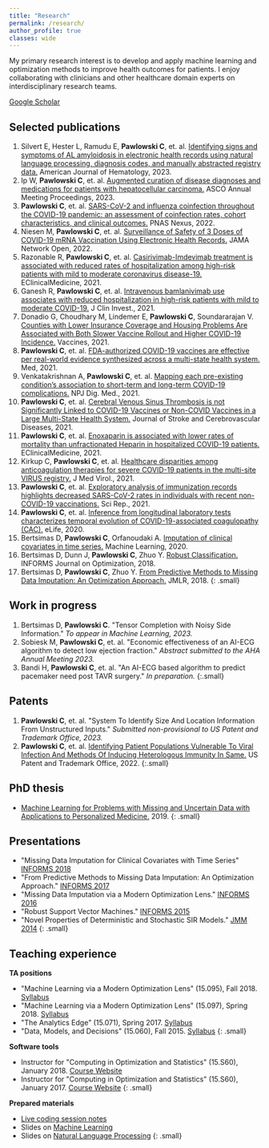 ```yaml
---
title: "Research"
permalink: /research/
author_profile: true
classes: wide
---
```

My primary research interest is to develop and apply machine learning and optimization methods to improve health outcomes for patients.  I enjoy collaborating with clinicians and other healthcare domain experts on interdisciplinary research teams.

<a href="https://scholar.google.com/citations?user=WEsfOysAAAAJ&hl=en" class="btn btn--primary"><i class="fas a-graduation-cap" aria-hidden="true"></i> Google Scholar</a>

## Selected publications

1. Silvert E, Hester L, Ramudu E, **Pawlowski C**, et. al. <a href="https://onlinelibrary.wiley.com/doi/full/10.1002/ajh.27019">Identifying signs and symptoms of AL amyloidosis in electronic health records using natural language processing, diagnosis codes, and manually abstracted registry data.</a> American Journal of Hematology, 2023.
2. Ip W, **Pawlowski C**, et. al. <a href="https://ascopubs.org/doi/abs/10.1200/JCO.2023.41.16_suppl.e13573">Augmented curation of disease diagnoses and medications for patients with hepatocellular carcinoma.</a> ASCO Annual Meeting Proceedings, 2023.
3. **Pawlowski C**, et. al. <a href="https://www.ncbi.nlm.nih.gov/pmc/articles/PMC9291226/">SARS-CoV-2 and influenza coinfection throughout the COVID-19 pandemic: an assessment of coinfection rates, cohort characteristics, and clinical outcomes.</a> PNAS Nexus, 2022.
4. Niesen M, **Pawlowski C**, et. al. <a href="https://pubmed.ncbi.nlm.nih.gov/35420661/">Surveillance of Safety of 3 Doses of COVID-19 mRNA Vaccination Using Electronic Health Records.</a> JAMA Network Open, 2022.
5. Razonable R, **Pawlowski C**, et. al. <a href="https://pubmed.ncbi.nlm.nih.gov/34485873/">Casirivimab-Imdevimab treatment is associated with reduced rates of hospitalization among high-risk patients with mild to moderate coronavirus disease-19.</a> EClinicalMedicine, 2021. 
6. Ganesh R, **Pawlowski C**, et. al. <a href="https://pubmed.ncbi.nlm.nih.gov/34411003/">Intravenous bamlanivimab use associates with reduced hospitalization in high-risk patients with mild to moderate COVID-19.</a> J Clin Invest., 2021.
7.	Donadio G, Choudhary M, Lindemer E, **Pawlowski C**, Soundararajan V. <a href="https://pubmed.ncbi.nlm.nih.gov/34579210/">Counties with Lower Insurance Coverage and Housing Problems Are Associated with Both Slower Vaccine Rollout and Higher COVID-19 Incidence.</a> Vaccines, 2021.
8.	**Pawlowski C**, et. al. <a href="https://www.cell.com/med/fulltext/S2666-6340(21)00238-5">FDA-authorized COVID-19 vaccines are effective per real-world evidence synthesized across a multi-state health system.</a> Med, 2021. 
9.	Venkatakrishnan A, **Pawlowski C**, et. al. <a href="https://www.nature.com/articles/s41746-021-00484-7">Mapping each pre-existing condition’s association to short-term and long-term COVID-19 complications.</a> NPJ Dig. Med., 2021. 
10.	**Pawlowski C**, et. al. <a href="https://www.thelancet.com/journals/lanepe/article/PIIS2666-7762(22)00080-1/fulltext">Cerebral Venous Sinus Thrombosis is not Significantly Linked to COVID-19 Vaccines or Non-COVID Vaccines in a Large Multi-State Health System.</a> Journal of Stroke and Cerebrovascular Diseases, 2021.
11.	**Pawlowski C**, et. al. <a href="https://www.thelancet.com/journals/eclinm/article/PIIS2589-5370(21)00054-7/fulltext">Enoxaparin is associated with lower rates of mortality than unfractionated Heparin in hospitalized COVID-19 patients.</a> EClinicalMedicine, 2021.
12.	Kirkup C, **Pawlowski C**, et. al. <a href="https://pubmed.ncbi.nlm.nih.gov/33666246/">Healthcare disparities among anticoagulation therapies for severe COVID-19 patients in the multi-site VIRUS registry.</a> J Med Virol., 2021.
13.	**Pawlowski C**, et. al. <a href="https://pubmed.ncbi.nlm.nih.gov/33637783/">Exploratory analysis of immunization records highlights decreased SARS-CoV-2 rates in individuals with recent non-COVID-19 vaccinations.</a> Sci Rep., 2021.
14.	**Pawlowski C**, et. al. <a href="https://elifesciences.org/articles/59209">Inference from longitudinal laboratory tests characterizes temporal evolution of COVID-19-associated coagulopathy (CAC).</a> eLife, 2020.
15.	Bertsimas D, **Pawlowski C**, Orfanoudaki A. <a href="https://link.springer.com/article/10.1007/s10994-020-05923-2">Imputation of clinical covariates in time series.</a> Machine Learning, 2020. 
16.	Bertsimas D, Dunn J, **Pawlowski C**, Zhuo Y. <a href="https://pubsonline.informs.org/doi/10.1287/ijoo.2018.0001">Robust Classification.</a> INFORMS Journal on Optimization, 2018. 
17.	Bertsimas D, **Pawlowski C**, Zhuo Y. <a href="http://jmlr.org/papers/v18/17-073.html">From Predictive Methods to Missing Data Imputation: An Optimization Approach.</a> JMLR, 2018.
{: .small}

## Work in progress
1. Bertsimas D, **Pawlowski C**. "Tensor Completion with Noisy Side Information." *To appear in Machine Learning, 2023.*
2. Sobiesk M, **Pawlowski C**, et. al. "Economic effectiveness of an AI-ECG algorithm
to detect low ejection fraction." *Abstract submitted to the AHA Annual Meeting 2023.*
3. Bandi H, **Pawlowski C**, et. al. "An AI-ECG based algorithm to predict pacemaker need post TAVR surgery." *In preparation.*
{:.small}

## Patents
1. **Pawlowski C**, et. al. "System To Identify Size And Location Information From Unstructured Inputs." *Submitted non-provisional to US Patent and Trademark Office, 2023.*
2. **Pawlowski C**, et. al. <a href="https://image-ppubs.uspto.gov/dirsearch-public/print/downloadPdf/20220016233">Identifying Patient Populations Vulnerable To Viral Infection And Methods Of Inducing Heterologous Immunity In Same.</a> US Patent and Trademark Office, 2022.
{:.small}

## PhD thesis
- <a href="https://dspace.mit.edu/bitstream/handle/1721.1/122473/1121184200-MIT.pdf">Machine Learning for Problems with Missing and
Uncertain Data with Applications to Personalized
Medicine.</a> 2019.
{: .small}

## Presentations
- "Missing Data Imputation for Clinical Covariates with Time Series" <a href="http://www.abstractsonline.com/pp8/#!/4701/presentation/6677">INFORMS 2018</a>
- "From Predictive Methods to Missing Data Imputation: An Optimization Approach." <a href="https://www.abstractsonline.com/pp8/#!/4471/presentation/12208">INFORMS 2017</a>
- "Missing Data Imputation via a Modern Optimization Lens." <a href="https://www.abstractsonline.com/pp8/#!/4182/presentation/7104">INFORMS 2016</a>
- "Robust Support Vector Machines." <a href="https://informs.emeetingsonline.com/emeetings/formbuilder/clustersessiondtl.asp?csnno=24168&mmnno=272&ppnno=90513">INFORMS 2015</a>
- "Novel Properties of Deterministic and Stochastic SIR Models." <a href="https://jointmathematicsmeetings.org/amsmtgs/2160_abstracts/1096-vg-2688.pdf">JMM 2014</a>
{: .small}

## Teaching experience

**TA positions**
- "Machine Learning via a Modern Optimization Lens" (15.095), Fall 2018. <a href="https://colin78.github.io/assets/files/15-095-syllabus-fall_2018.pdf">Syllabus</a>
- "Machine Learning via a Modern Optimization Lens" (15.097), Spring 2018. <a href="https://colin78.github.io/assets/files/15-097-syllabus-2018.pdf">Syllabus</a>
- "The Analytics Edge" (15.071), Spring 2017. <a href="https://colin78.github.io/assets/files/Syllabus-15071-Spring2017-template2.pdf">Syllabus</a>
- "Data, Models, and Decisions" (15.060), Fall 2015. <a href="https://colin78.github.io/assets/files/Syllabus-15060-Fall-2015.pdf">Syllabus</a>
{: .small}

**Software tools**
- Instructor for "Computing in Optimization and Statistics" (15.S60), January 2018. <a href="https://philchodrow.github.io/cos_2018/">Course Website</a>
- Instructor for "Computing in Optimization and Statistics" (15.S60), January 2017. <a href="https://philchodrow.github.io/cos_2017/">Course Website</a>
{: .small}

**Prepared materials**
- <a href="https://colin78.github.io/assets/files/script_2_complete.html">Live coding session notes</a>
- Slides on <a href="https://colin78.github.io/assets/files/Machine%20Learning.pdf">Machine Learning</a>
- Slides on <a href="https://colin78.github.io/assets/files/Natural%20Language%20Processing.pdf">Natural Language Processing</a>
{: .small}

<!-- - Topic of my segment: *Statistical Modeling and Machine Learning* --><!-- - Prepared materials: <a href="https://colin78.github.io/assets/files/script_complete.R">Live coding session notes</a> -->
